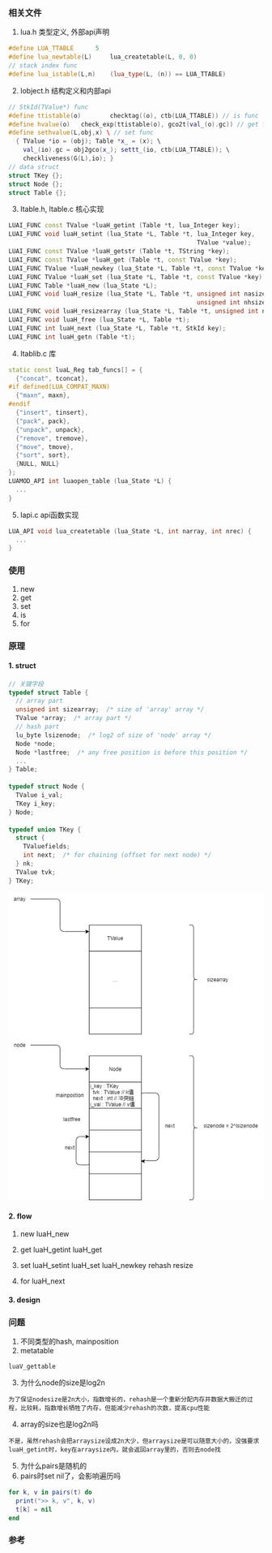 
### 相关文件
1. lua.h 类型定义, 外部api声明
```cpp
#define LUA_TTABLE		5
#define lua_newtable(L)		lua_createtable(L, 0, 0)
// stack index func
#define lua_istable(L,n)	(lua_type(L, (n)) == LUA_TTABLE) 
```

2. lobject.h 结构定义和内部api
```cpp
// StkId(TValue*) func
#define ttistable(o)		checktag((o), ctb(LUA_TTABLE)) // is func
#define hvalue(o)	check_exp(ttistable(o), gco2t(val_(o).gc)) // get func
#define sethvalue(L,obj,x) \ // set func
  { TValue *io = (obj); Table *x_ = (x); \
    val_(io).gc = obj2gco(x_); settt_(io, ctb(LUA_TTABLE)); \
    checkliveness(G(L),io); }
// data struct
struct TKey {};
struct Node {};
struct Table {};
```

3. ltable.h, ltable.c 核心实现
```cpp
LUAI_FUNC const TValue *luaH_getint (Table *t, lua_Integer key);
LUAI_FUNC void luaH_setint (lua_State *L, Table *t, lua_Integer key,
                                                    TValue *value);
LUAI_FUNC const TValue *luaH_getstr (Table *t, TString *key);
LUAI_FUNC const TValue *luaH_get (Table *t, const TValue *key);
LUAI_FUNC TValue *luaH_newkey (lua_State *L, Table *t, const TValue *key);
LUAI_FUNC TValue *luaH_set (lua_State *L, Table *t, const TValue *key);
LUAI_FUNC Table *luaH_new (lua_State *L);
LUAI_FUNC void luaH_resize (lua_State *L, Table *t, unsigned int nasize,
                                                    unsigned int nhsize);
LUAI_FUNC void luaH_resizearray (lua_State *L, Table *t, unsigned int nasize);
LUAI_FUNC void luaH_free (lua_State *L, Table *t);
LUAI_FUNC int luaH_next (lua_State *L, Table *t, StkId key);
LUAI_FUNC int luaH_getn (Table *t);
```

4. ltablib.c 库
```cpp
static const luaL_Reg tab_funcs[] = {
  {"concat", tconcat},
#if defined(LUA_COMPAT_MAXN)
  {"maxn", maxn},
#endif
  {"insert", tinsert},
  {"pack", pack},
  {"unpack", unpack},
  {"remove", tremove},
  {"move", tmove},
  {"sort", sort},
  {NULL, NULL}
};
LUAMOD_API int luaopen_table (lua_State *L) {
  ...
}
```

5. lapi.c api函数实现
```cpp
LUA_API void lua_createtable (lua_State *L, int narray, int nrec) {
  ...
}
```

### 使用
1. new
2. get
3. set
4. is
5. for

### 原理
#### 1. struct
```cpp
// 关键字段
typedef struct Table {
  // array part
  unsigned int sizearray;  /* size of 'array' array */
  TValue *array;  /* array part */
  // hash part
  lu_byte lsizenode;  /* log2 of size of 'node' array */
  Node *node;
  Node *lastfree;  /* any free position is before this position */
  ...
} Table;

typedef struct Node {
  TValue i_val;
  TKey i_key;
} Node;

typedef union TKey {
  struct {
    TValuefields;
    int next;  /* for chaining (offset for next node) */
  } nk;
  TValue tvk;
} TKey;
```
![text](../image/table.png)


#### 2. flow
1. new
luaH_new

2. get
luaH_getint
luaH_get



3. set
luaH_setint
luaH_set
luaH_newkey
rehash
resize

4. for
luaH_next

#### 3. design

### 问题
1. 不同类型的hash, mainposition
2. metatable
```
luaV_gettable
```
3. 为什么node的size是log2n
```
为了保证nodesize是2n大小，指数增长的，rehash是一个重新分配内存并数据大搬迁的过程，比较耗，指数增长牺牲了内存，但能减少rehash的次数，提高cpu性能
```
4. array的size也是log2n吗
```
不是，虽然rehash会把arraysize设成2n大少，但arraysize是可以随意大小的，没强要求luaH_getint时，key在arraysize内，就会返回array里的，否则去node找
```
5. 为什么pairs是随机的
6. pairs时set nil了，会影响遍历吗
```lua
for k, v in pairs(t) do
  print(">> k, v", k, v)
  t[k] = nil
end
```

### 参考
